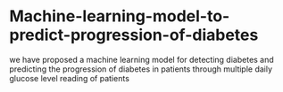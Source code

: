 # Machine-learning-model-to-predict-progression-of-diabetes
 we have proposed a machine learning model for  detecting diabetes and predicting the progression of diabetes in  patients through multiple daily glucose level reading of  patients 
